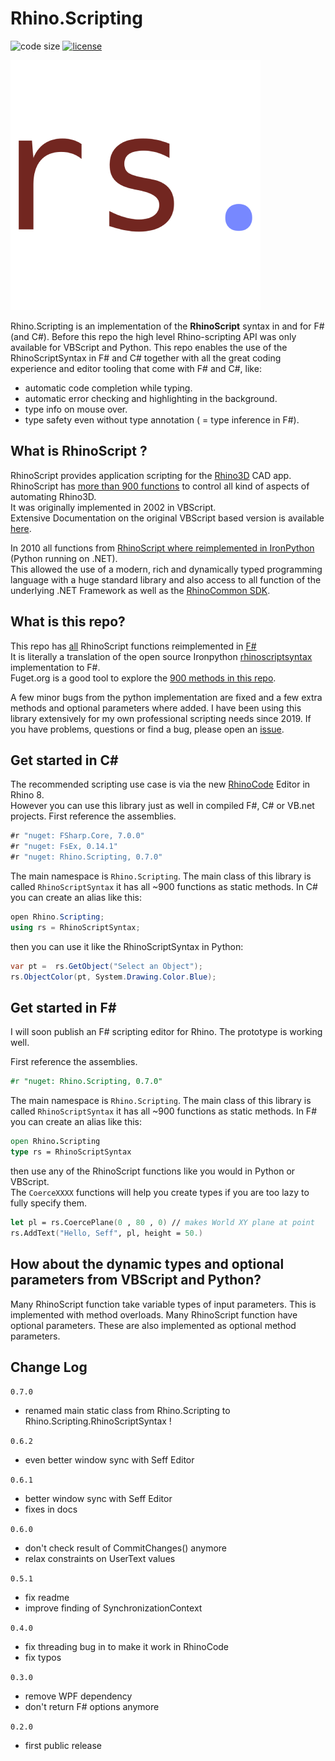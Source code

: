 # Rhino.Scripting

![code size](https://img.shields.io/github/languages/code-size/goswinr/Rhino.Scripting.svg) 
[![license](https://img.shields.io/github/license/goswinr/Rhino.Scripting)](LICENSE)


![logo](https://raw.githubusercontent.com/goswinr/Rhino.Scripting/main/Doc/logo400.png)


Rhino.Scripting is an implementation of the **RhinoScript** syntax in and for F# (and C#). 
Before this repo the high level Rhino-scripting API was only available for VBScript and Python.
This repo enables the use of the RhinoScriptSyntax in F# and C# 
together with all the great coding experience and editor tooling that come with F# and C#, like: 
- automatic code completion while typing.
- automatic error checking and highlighting in the background. 
- type info on mouse over.
- type safety even without type annotation ( = type inference in F#).

## What is RhinoScript ?

RhinoScript provides application scripting for the [Rhino3D](https://www.rhino3d.com/) CAD app.  
RhinoScript has [more than 900 functions](https://developer.rhino3d.com/api/RhinoScriptSyntax/) to control all kind of aspects of automating Rhino3D.  
It was originally implemented in 2002 in VBScript.   
Extensive Documentation on the original VBScript based version is available [here](https://developer.rhino3d.com/guides/rhinoscript/).


In 2010 all functions from [RhinoScript where reimplemented in IronPython](https://developer.rhino3d.com/guides/#rhinopython) (Python running on .NET).  
This allowed the use of a modern, rich and dynamically typed programming language with a huge standard library and also access to all function of the underlying .NET Framework as well as the [RhinoCommon SDK](https://developer.rhino3d.com/guides/rhinocommon/).

## What is this repo?

This repo has [all](https://developer.rhino3d.com/api/RhinoScriptSyntax/) RhinoScript functions reimplemented in [F#](https://fsharp.org/)  
It is literally a translation of the open source Ironpython [rhinoscriptsyntax](https://github.com/mcneel/rhinoscriptsyntax) implementation to F#.  
Fuget.org is a good tool to explore the [900 methods in this repo](https://www.fuget.org/packages/Rhino.Scripting/0.6.2/lib/net48/Rhino.Scripting.dll/Rhino/Scripting).

A few minor bugs from the python implementation are fixed and a few extra methods and optional parameters where added.
I have been using this library extensively for my own professional scripting needs since 2019.
If you have problems, questions or find a bug, please open an [issue](https://github.com/goswinr/Rhino.Scripting/issues).

## Get started in C#
The recommended scripting use case is via the new [RhinoCode](https://discourse.mcneel.com/t/rhino-8-feature-rhinocode-cpython-csharp) Editor in Rhino 8.   
However you can use this library just as well in compiled F#, C# or VB.net projects.
First reference the assemblies. 

```csharp
#r "nuget: FSharp.Core, 7.0.0"
#r "nuget: FsEx, 0.14.1"
#r "nuget: Rhino.Scripting, 0.7.0"
```   
The main namespace is  `Rhino.Scripting`.
The main class of this library is called `RhinoScriptSyntax` it has all ~900 functions as static methods.
In C# you can create an alias like this: 

```csharp
open Rhino.Scripting; 
using rs = RhinoScriptSyntax;
``` 

then you can use it like the RhinoScriptSyntax in Python:
```csharp
var pt =  rs.GetObject("Select an Object");
rs.ObjectColor(pt, System.Drawing.Color.Blue);
``` 

## Get started in F#
I will soon publish an F# scripting editor for Rhino. The prototype is working well.

First reference the assemblies. 
```fsharp
#r "nuget: Rhino.Scripting, 0.7.0"
```   

The main namespace is  `Rhino.Scripting`.
The main class of this library is called `RhinoScriptSyntax` it has all ~900 functions as static methods.
In F# you can create an alias like this: 
```fsharp
open Rhino.Scripting
type rs = RhinoScriptSyntax 
```

then use any of the RhinoScript functions like you would in Python or VBScript.  
The `CoerceXXXX` functions will help you create types if you are too lazy to fully specify them.
```fsharp
let pl = rs.CoercePlane(0 , 80 , 0) // makes World XY plane at point
rs.AddText("Hello, Seff", pl, height = 50.)
```

## How about the dynamic types and optional parameters from VBScript and Python?
Many RhinoScript function take variable types of input parameters. This is implemented with method overloads.
Many RhinoScript function have optional parameters. These are also implemented as optional method parameters.

## Change Log
`0.7.0`
- renamed main static class from Rhino.Scripting to Rhino.Scripting.RhinoScriptSyntax !

`0.6.2`
- even better window sync with Seff Editor

`0.6.1`
- better window sync with Seff Editor
- fixes in docs

`0.6.0`
- don't check result of CommitChanges() anymore
- relax constraints on UserText values

`0.5.1`
- fix readme
- improve finding of SynchronizationContext

`0.4.0`
- fix threading bug in to make it work in RhinoCode
- fix typos

`0.3.0`
- remove WPF dependency
- don't return F# options anymore

`0.2.0`
- first public release
